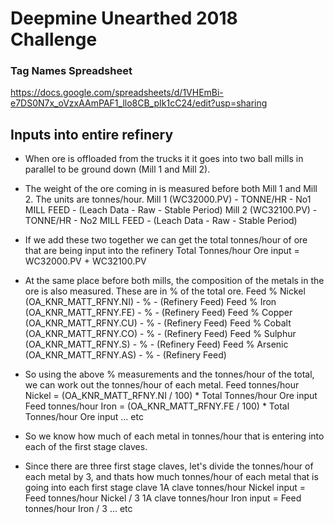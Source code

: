 # Deepmine Unearthed 2018 Challenge

### Tag Names Spreadsheet
https://docs.google.com/spreadsheets/d/1VHEmBi-e7DS0N7x_oVzxAAmPAF1_llo8CB_pIk1cC24/edit?usp=sharing


## Inputs into entire refinery

- When ore is offloaded from the trucks it it goes into two ball mills in parallel to be ground down (Mill 1 and Mill 2).
- The weight of the ore coming in is measured before both Mill 1 and Mill 2. The units are tonnes/hour.
	Mill 1 (WC32000.PV) - TONNE/HR - No1 MILL FEED - (Leach Data - Raw - Stable Period)
	Mill 2 (WC32100.PV) - TONNE/HR - No2 MILL FEED - (Leach Data - Raw - Stable Period)

- If we add these two together we can get the total tonnes/hour of ore that are being input into the refinery
	Total Tonnes/hour Ore input = WC32000.PV + WC32100.PV
	
- At the same place before both mills, the composition of the metals in the ore is also measured. These are in % of the total ore.
	Feed % Nickel (OA_KNR_MATT_RFNY.NI) - % - (Refinery Feed)
	Feed % Iron (OA_KNR_MATT_RFNY.FE) - % - (Refinery Feed)
	Feed % Copper (OA_KNR_MATT_RFNY.CU) - % - (Refinery Feed)
	Feed % Cobalt (OA_KNR_MATT_RFNY.CO) - % - (Refinery Feed)
	Feed % Sulphur (OA_KNR_MATT_RFNY.S) - % - (Refinery Feed)
	Feed % Arsenic (OA_KNR_MATT_RFNY.AS) - % - (Refinery Feed)
	
- So using the above % measurements and the tonnes/hour of the total, we can work out the tonnes/hour of each metal.
	Feed tonnes/hour Nickel = (OA_KNR_MATT_RFNY.NI / 100) * Total Tonnes/hour Ore input
	Feed tonnes/hour Iron = (OA_KNR_MATT_RFNY.FE / 100) * Total Tonnes/hour Ore input
	... etc

- So we know how much of each metal in tonnes/hour that is entering into each of the first stage claves.
- Since there are three first stage claves, let's divide the tonnes/hour of each metal by 3, and thats how much tonnes/hour of each metal that is going into each first stage clave
	1A clave tonnes/hour Nickel input = Feed tonnes/hour Nickel / 3
	1A clave tonnes/hour Iron input = Feed tonnes/hour Iron / 3
	... etc